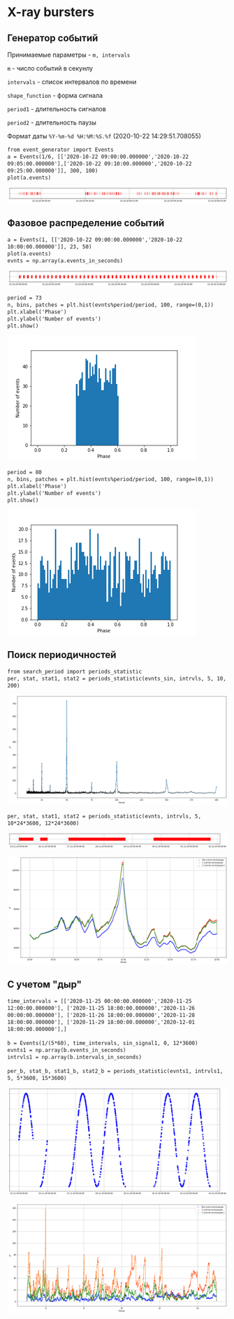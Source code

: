 # X-ray bursters

## Генератор событий  

Принимаемые параметры - `m, intervals`

`m` - число событий в cекунлу

`intervals` - список интервалов по времени

`shape_function` - форма сигнала

`period1` - длительность сигналов

`period2` - длительность паузы

Формат даты `%Y-%m-%d %H:%M:%S.%f` (2020-10-22 14:29:51.708055)
```
from event_generator import Events
a = Events(1/6, [['2020-10-22 09:00:00.000000','2020-10-22 09:05:00.000000'],['2020-10-22 09:10:00.000000','2020-10-22 09:25:00.000000']], 300, 100)
plot(a.events)
```

![example](examples/example.png)


## Фазовое распределение событий
```
a = Events(1, [['2020-10-22 09:00:00.000000','2020-10-22 10:00:00.000000']], 23, 50)
plot(a.events)
evnts = np.array(a.events_in_seconds)
```

![example1](examples/example1.png)

```
period = 73
n, bins, patches = plt.hist(evnts%period/period, 100, range=(0,1))
plt.xlabel('Phase')
plt.ylabel('Number of events')
plt.show()
```

![example2](examples/example2.png)

```
period = 80
n, bins, patches = plt.hist(evnts%period/period, 100, range=(0,1))
plt.xlabel('Phase')
plt.ylabel('Number of events')
plt.show()
```
![example3](examples/example3.png)

## Поиск периодичностей

```
from search_period import periods_statistic
per, stat, stat1, stat2 = periods_statistic(evnts_sin, intrvls, 5, 10, 200)
```

![example4](examples/example4.png)

```
per, stat, stat1, stat2 = periods_statistic(evnts, intrvls, 5, 10*24*3600, 12*24*3600)
```

![example5](examples/example5.png)

![example6](examples/example6.png)

## С учетом "дыр"

```
time_intervals = [['2020-11-25 00:00:00.000000','2020-11-25 12:00:00.000000'], ['2020-11-25 18:00:00.000000','2020-11-26 00:00:00.000000'], ['2020-11-26 18:00:00.000000','2020-11-28 18:00:00.000000'], ['2020-11-29 18:00:00.000000','2020-12-01 18:00:00.000000'],]

b = Events(1/(5*60), time_intervals, sin_signal1, 0, 12*3600)
evnts1 = np.array(b.events_in_seconds)
intrvls1 = np.array(b.intervals_in_seconds)

per_b, stat_b, stat1_b, stat2_b = periods_statistic(evnts1, intrvls1, 5, 5*3600, 15*3600)
```

![example7](examples/example7.png)

![example8](examples/example8.png)